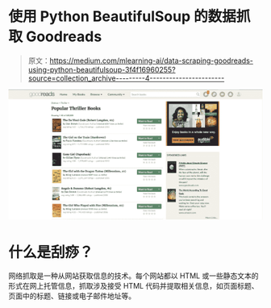 # 使用 Python BeautifulSoup 的数据抓取 Goodreads

> 原文：<https://medium.com/mlearning-ai/data-scraping-goodreads-using-python-beautifulsoup-3f4f16960255?source=collection_archive---------4----------------------->

![](img/bfc8599b5472cccc00c6ec624e318719.png)

# 什么是刮痧？

网络抓取是一种从网站获取信息的技术。每个网站都以 HTML 或一些静态文本的形式在网上托管信息，抓取涉及接受 HTML 代码并提取相关信息，如页面标题、页面中的标题、链接或电子邮件地址等。